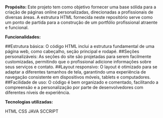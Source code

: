 **Propósito:**
Este projeto tem como objetivo fornecer uma base sólida para a criação de páginas online personalizadas, direcionadas a profissionais de diversas áreas. A estrutura HTML fornecida neste repositório serve como um ponto de partida para a construção de um portfólio profissional atraente e funcional.

**Funcionalidades:**

##Estrutura básica: O código HTML inclui a estrutura fundamental de uma página web, como cabeçalho, seção principal e rodapé.
##Seções personalizáveis: As seções do site são projetadas para serem facilmente customizadas, permitindo que o profissional adicione informações sobre seus serviços e contato.
##Layout responsivo: O layout é otimizado para se adaptar a diferentes tamanhos de tela, garantindo uma experiência de navegação consistente em dispositivos móveis, tablets e computadores.
##Facilidade de uso: O código é bem organizado e comentado, facilitando a compreensão e a personalização por parte de desenvolvedores com diferentes níveis de experiência.


**Tecnologias utilizadas:**

HTML
CSS
JAVA SCCRIPT
